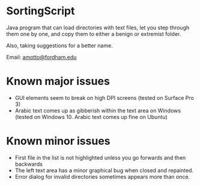 # SortingScript
Java program that can load directories with text files, let you step through them one by one, and copy them to either a benign or extremist folder. 

Also, taking suggestions for a better name.

Email: amotto@fordham.edu

# Known major issues
- GUI elements seem to break on high DPI screens (tested on Surface Pro 3)
- Arabic text comes up as gibberish within the text area on Windows (tested on Windows 10. Arabic text comes up fine on Ubuntu)

# Known minor issues
- First file in the list is not highlighted unless you go forwards and then backwards
- The left text area has a minor graphical bug when closed and repainted.
- Error dialog for invalid directories sometimes appears more than once.

